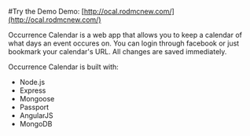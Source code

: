 #Try the Demo
Demo: [http://ocal.rodmcnew.com/](http://ocal.rodmcnew.com/)

Occurrence Calendar is a web app that allows you to keep a calendar of what days an event occures on. You can login through facebook or just bookmark your calendar's URL. All changes are saved immediately.

Occurrence Calendar is built with:
* Node.js
* Express
* Mongoose
* Passport
* AngularJS
* MongoDB


